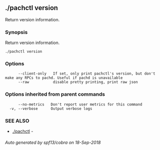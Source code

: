 ## ./pachctl version

Return version information.

### Synopsis


Return version information.

```
./pachctl version
```

### Options

```
      --client-only   If set, only print pachctl's version, but don't make any RPCs to pachd. Useful if pachd is unavailable
      --raw           disable pretty printing, print raw json
```

### Options inherited from parent commands

```
      --no-metrics   Don't report user metrics for this command
  -v, --verbose      Output verbose logs
```

### SEE ALSO
* [./pachctl](./pachctl.md)	 - 

###### Auto generated by spf13/cobra on 18-Sep-2018
